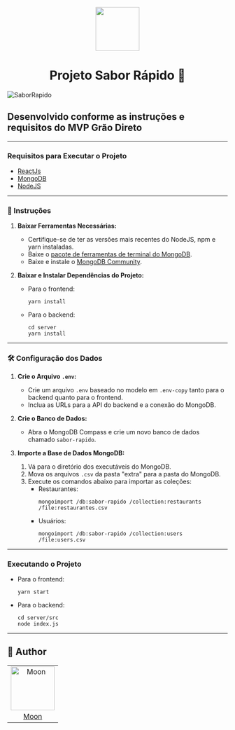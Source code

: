 <p align="center"><img src="https://github.com/mooncoded/sabor-rapido-grao/blob/main/src/assets/simple_logo.png" width="100px" /></p>

<h1 align="center">Projeto Sabor Rápido 🍔</h1>

![SaborRapido](https://github.com/mooncoded/sabor-rapido-grao/blob/main/extra/demo.gif)

## Desenvolvido conforme as instruções e requisitos do MVP Grão Direto

---

### Requisitos para Executar o Projeto

- [ReactJs](https://reactjs.org/)
- [MongoDB](https://www.mongodb.com)
- [NodeJS](https://nodejs.org/en)

---

### 🚀 Instruções

1. **Baixar Ferramentas Necessárias:**
   - Certifique-se de ter as versões mais recentes do NodeJS, npm e yarn instaladas.
   - Baixe o [pacote de ferramentas de terminal do MongoDB](https://www.mongodb.com/try/download/database-tools).
   - Baixe e instale o [MongoDB Community](https://www.mongodb.com/try/download/community).

2. **Baixar e Instalar Dependências do Projeto:**
   - Para o frontend:
     ```
     yarn install
     ```
   - Para o backend:
     ```
     cd server
     yarn install
     ```

---

### 🛠️ Configuração dos Dados

1. **Crie o Arquivo `.env`:**
   - Crie um arquivo `.env` baseado no modelo em `.env-copy` tanto para o backend quanto para o frontend.
   - Inclua as URLs para a API do backend e a conexão do MongoDB.

2. **Crie o Banco de Dados:**
   - Abra o MongoDB Compass e crie um novo banco de dados chamado `sabor-rapido`.

3. **Importe a Base de Dados MongoDB:**
   1. Vá para o diretório dos executáveis do MongoDB.
   2. Mova os arquivos `.csv` da pasta "extra" para a pasta do MongoDB.
   3. Execute os comandos abaixo para importar as coleções:
      - Restaurantes:
        ```
        mongoimport /db:sabor-rapido /collection:restaurants /file:restaurantes.csv
        ```
      - Usuários:
        ```
        mongoimport /db:sabor-rapido /collection:users /file:users.csv
        ```

---
### Executando o Projeto

   - Para o frontend:
     ```
     yarn start
     ```
   - Para o backend:
     ```
     cd server/src
     node index.js
     ```

---

## 📖 Author
<table>
  <tr>
    <td  align=center>
        <img src="https://avatars.githubusercontent.com/u/90803853?v=4" width="100px" alt="Moon">
        <a href="https://github.com/mooncoded">
          <br>
            Moon
          </br>
        </a>
    </td>
  </tr>
</table>
